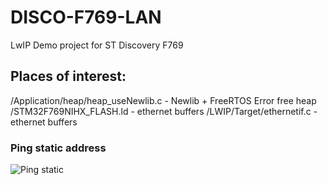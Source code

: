 # DISCO-F769-LAN
LwIP Demo project for ST Discovery F769

## Places of interest:
/Application/heap/heap_useNewlib.c - Newlib + FreeRTOS Error free heap
/STM32F769NIHX_FLASH.ld - ethernet buffers
/LWIP/Target/ethernetif.c - ethernet buffers


### Ping static address 
![Ping static](ping_static.jpg)
